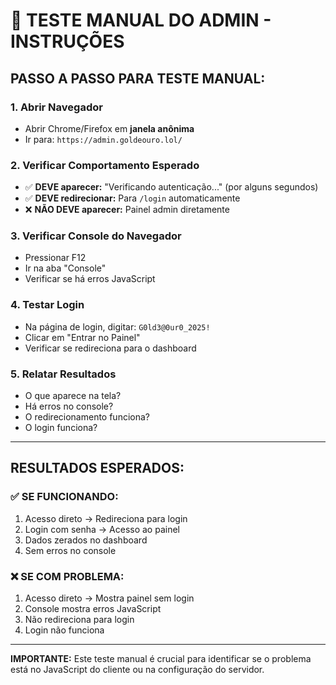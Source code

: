 # 🧪 TESTE MANUAL DO ADMIN - INSTRUÇÕES

## **PASSO A PASSO PARA TESTE MANUAL:**

### **1. Abrir Navegador**
- Abrir Chrome/Firefox em **janela anônima**
- Ir para: `https://admin.goldeouro.lol/`

### **2. Verificar Comportamento Esperado**
- ✅ **DEVE aparecer:** "Verificando autenticação..." (por alguns segundos)
- ✅ **DEVE redirecionar:** Para `/login` automaticamente
- ❌ **NÃO DEVE aparecer:** Painel admin diretamente

### **3. Verificar Console do Navegador**
- Pressionar F12
- Ir na aba "Console"
- Verificar se há erros JavaScript

### **4. Testar Login**
- Na página de login, digitar: `G0ld3@0ur0_2025!`
- Clicar em "Entrar no Painel"
- Verificar se redireciona para o dashboard

### **5. Relatar Resultados**
- O que aparece na tela?
- Há erros no console?
- O redirecionamento funciona?
- O login funciona?

---

## **RESULTADOS ESPERADOS:**

### **✅ SE FUNCIONANDO:**
1. Acesso direto → Redireciona para login
2. Login com senha → Acesso ao painel
3. Dados zerados no dashboard
4. Sem erros no console

### **❌ SE COM PROBLEMA:**
1. Acesso direto → Mostra painel sem login
2. Console mostra erros JavaScript
3. Não redireciona para login
4. Login não funciona

---

**IMPORTANTE:** Este teste manual é crucial para identificar se o problema está no JavaScript do cliente ou na configuração do servidor.
